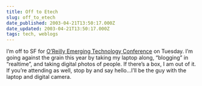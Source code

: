 ```yaml
---
title: Off to Etech
slug: off_to_etech
date_published: 2003-04-21T13:50:17.000Z
date_updated: 2003-04-21T13:50:17.000Z
tags: tech, weblogs
---
```


I’m off to SF for [O’Reilly Emerging Technology Conference](http://conferences.oreillynet.com/etcon/) on Tuesday. I’m going against the grain this year by taking my laptop along, “blogging” in “realtime”, and taking digital photos of people. If there’s a box, I am out of it. If you’re attending as well, stop by and say hello…I’ll be the guy with the laptop and digital camera.
